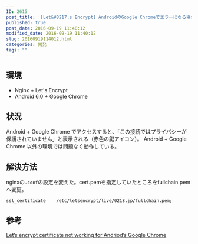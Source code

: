 ```yaml
---
ID: 2615
post_title: '[Let&#8217;s Encrypt] AndroidのGoogle Chromeでエラーになる場合の対処法'
published: true
post_date: 2016-09-19 11:40:12
modified_date: 2016-09-19 11:40:12
slug: 20160919114012.html
categories: 開発
tags: ""
---
```

<!--more-->
## 環境
* Nginx + Let's Encrypt
* Android 6.0 + Google Chrome

## 状況
Android + Google Chrome でアクセスすると、「この接続ではプライバシーが保護されていません」と表示される（赤色の鍵アイコン）。
Android + Google Chrome 以外の環境では問題なく動作している。

## 解決方法
nginxの<code>.conf</code>の設定を変えた。cert.pemを指定していたところをfullchain.pemへ変更。
<pre><code>ssl_certificate    /etc/letsencrypt/live/0218.jp/fullchain.pem;</code></pre>

## 参考
[Let’s encrypt certificate not working for Andriod’s Google Chrome](https://community.letsencrypt.org/t/lets-encrypt-certificate-not-working-for-andriods-google-chrome/7184)